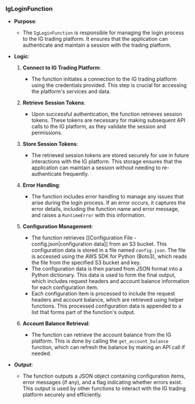 ### IgLoginFunction

- **Purpose**:

  - The `IgLoginFunction` is responsible for managing the login process to the IG trading platform. It ensures that the application can authenticate and maintain a session with the trading platform.

- **Logic**:

  1. **Connect to IG Trading Platform**:

     - The function initiates a connection to the IG trading platform using the credentials provided. This step is crucial for accessing the platform's services and data.

  2. **Retrieve Session Tokens**:

     - Upon successful authentication, the function retrieves session tokens. These tokens are necessary for making subsequent API calls to the IG platform, as they validate the session and permissions.

  3. **Store Session Tokens**:

     - The retrieved session tokens are stored securely for use in future interactions with the IG platform. This storage ensures that the application can maintain a session without needing to re-authenticate frequently.

  4. **Error Handling**:

     - The function includes error handling to manage any issues that arise during the login process. If an error occurs, it captures the error details, including the function name and error message, and raises a `RuntimeError` with this information.

  5. **Configuration Management**:

     - The function retrieves [[Configuration File - config.json|configuration data]] from an S3 bucket. This configuration data is stored in a file named `config.json`. The file is accessed using the AWS SDK for Python (Boto3), which reads the file from the specified S3 bucket and key.
     - The configuration data is then parsed from JSON format into a Python dictionary. This data is used to form the final output, which includes request headers and account balance information for each configuration item.
     - Each configuration item is processed to include the request headers and account balance, which are retrieved using helper functions. This processed configuration data is appended to a list that forms part of the function's output.

  6. **Account Balance Retrieval**:
     - The function can retrieve the account balance from the IG platform. This is done by calling the `get_account_balance` function, which can refresh the balance by making an API call if needed.

- **Output**:
  - The function outputs a JSON object containing configuration items, error messages (if any), and a flag indicating whether errors exist. This output is used by other functions to interact with the IG trading platform securely and efficiently.

